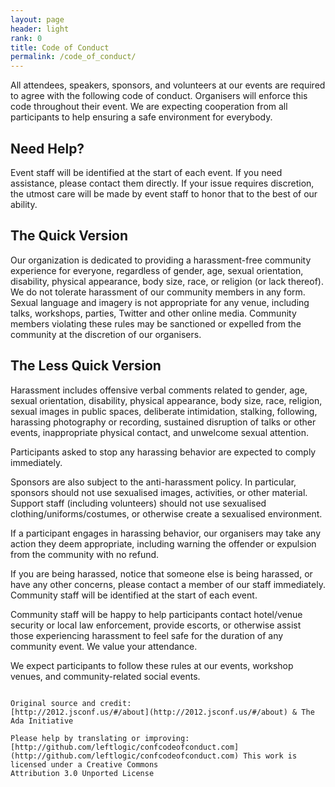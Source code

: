 ```yaml
---
layout: page
header: light
rank: 0
title: Code of Conduct
permalink: /code_of_conduct/
---
```


All attendees, speakers, sponsors, and volunteers at our events are required
to agree with the following code of conduct. Organisers will enforce this code
throughout their event. We are expecting cooperation from all participants to
help ensuring a safe environment for everybody.

## Need Help?

Event staff will be identified at the start of each event. If you need
assistance, please contact them directly. If your issue requires discretion,
the utmost care will be made by event staff to honor that to the best of our
ability.

## The Quick Version

Our organization is dedicated to providing a harassment-free community
experience for everyone, regardless of gender, age, sexual orientation,
disability, physical appearance, body size, race, or religion (or lack thereof).
We do not tolerate harassment of our community members in any form. Sexual
language and imagery is not appropriate for any venue, including
talks, workshops, parties, Twitter and other online media. Community members
violating these rules may be sanctioned or expelled from the community at the
discretion of our organisers.

## The Less Quick Version

Harassment includes offensive verbal comments related to gender, age, sexual
orientation, disability, physical appearance, body size, race, religion, sexual
images in public spaces, deliberate intimidation, stalking, following, harassing
photography or recording, sustained disruption of talks or other events,
inappropriate physical contact, and unwelcome sexual attention.

Participants asked to stop any harassing behavior are expected to comply
immediately.

Sponsors are also subject to the anti-harassment policy. In particular,
sponsors should not use sexualised images, activities, or other material.
Support staff (including volunteers) should not use sexualised
clothing/uniforms/costumes, or otherwise create a sexualised environment.

If a participant engages in harassing behavior, our organisers may take any
action they deem appropriate, including warning the offender or expulsion from
the community with no refund.

If you are being harassed, notice that someone else is being harassed, or have
any other concerns, please contact a member of our staff immediately.
Community staff will be identified at the start of each event.

Community staff will be happy to help participants contact hotel/venue security
or local law enforcement, provide escorts, or otherwise assist those
experiencing harassment to feel safe for the duration of any community event. We
value your attendance.

We expect participants to follow these rules at our events, workshop venues,
and community-related social events.

~~~

Original source and credit:
[http://2012.jsconf.us/#/about](http://2012.jsconf.us/#/about) & The Ada Initiative

Please help by translating or improving:
[http://github.com/leftlogic/confcodeofconduct.com](http://github.com/leftlogic/confcodeofconduct.com) This work is licensed under a Creative Commons
Attribution 3.0 Unported License
